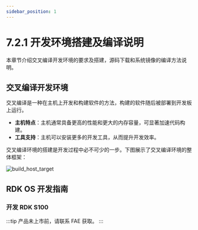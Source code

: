 ```yaml
---
sidebar_position: 1
---
```


# 7.2.1 开发环境搭建及编译说明

本章节介绍交叉编译开发环境的要求及搭建，源码下载和系统镜像的编译方法说明。

## 交叉编译开发环境

交叉编译是一种在主机上开发和构建软件的方法，构建的软件随后被部署到开发板上运行。

- **主机特点**：主机通常具备更高的性能和更大的内存容量，可显著加速代码构建。
- **工具支持**：主机可以安装更多的开发工具，从而提升开发效率。

交叉编译环境的搭建是开发过程中必不可少的一步。下图展示了交叉编译环境的整体框架：

![build_host_target](https://rdk-doc.oss-cn-beijing.aliyuncs.com/doc/img/07_Advanced_development/02_linux_development/driver_development_s100/environment_build/build_host_target.png)

## RDK OS 开发指南

### 开发 RDK S100

:::tip
产品未上市前，请联系 FAE 获取。
:::
